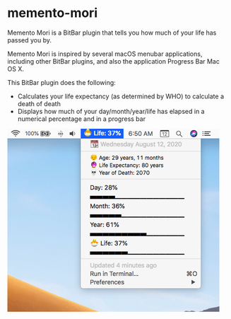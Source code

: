 # memento-mori
Memento Mori is a BitBar plugin that tells you how much of your life has passed you by.

Memento Mori is inspired by several macOS menubar applications, including other BitBar plugins, and also the application Progress Bar Mac OS X. 

This BitBar plugin does the following:
  * Calculates your life expectancy (as determined by WHO) to calculate a death of death
  * Displays how much of your day/month/year/life has elapsed in a numerical percentage and in a progress bar

![Screenshot](/screenshot.png "Screenshot")
